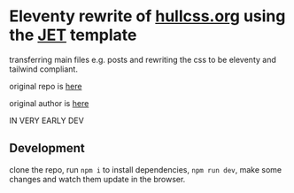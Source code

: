 # Eleventy rewrite of [hullcss.org](https://HullCSS.org) using the [JET](https://github.com/marcamos/jet) template  

transferring main files e.g. posts and rewriting the css to be eleventy and tailwind compliant.  

original repo is [here](https://github.com/hullcss/hullcss-site)  

original author is [here](https://github.com/hullcss/hullcss-site)  

IN VERY EARLY DEV

## Development

clone the repo, run `npm i` to install dependencies, `npm run dev`, make some changes and watch them update in the browser. 
